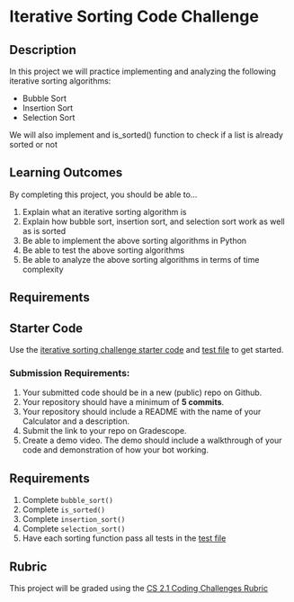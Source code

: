 # Iterative Sorting Code Challenge

## Description
In this project we will practice implementing and analyzing the following iterative sorting algorithms:
- Bubble Sort
- Insertion Sort
- Selection Sort

We will also implement and is_sorted() function to check if a list is already sorted or not

## Learning Outcomes
By completing this project, you should be able to…

1. Explain what an iterative sorting algorithm is
1. Explain how bubble sort, insertion sort, and selection sort work as well as is sorted
1. Be able to implement the above sorting algorithms in Python
1. Be able to test the above sorting algorithms
1. Be able to analyze the above sorting algorithms in terms of time complexity

## Requirements

## Starter Code

Use the [iterative sorting challenge starter code](https://github.com/Tech-at-DU/ACS-3110-Trees-Sorting/blob/master/Code/sorting_iterative.py) and [test file](https://github.com/Tech-at-DU/ACS-3110-Trees-Sorting/blob/master/Code/sorting_test.py) to get started.

### Submission Requirements:
1. Your submitted code should be in a new (public) repo on Github.
1. Your repository should have a minimum of **5 commits**.
1. Your repository should include a README with the name of your Calculator and a description.
1. Submit the link to your repo on Gradescope.
1. Create a demo video. The demo should include a walkthrough of your code and demonstration of how your bot working.

## Requirements
1. Complete `bubble_sort()`
1. Complete `is_sorted()`
1. Complete `insertion_sort()`
1. Complete `selection_sort()`
1. Have each sorting function pass all tests in the [test file](https://github.com/Tech-at-DU/ACS-3110-Trees-Sorting/blob/master/Code/sorting_test.py)

## Rubric
This project will be graded using the [CS 2.1 Coding Challenges Rubric](https://docs.google.com/document/d/1WZByGjbjZdXvdjUylzVywV-ndlQxM8NCoIlxlgaB3vQ/edit?usp=sharing)

